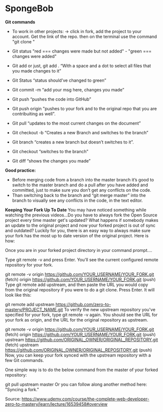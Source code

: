 # SpongeBob


**Git commands**

- To work in other projects: -> click in fork, add the project to your account. Get the link of the repo. then on the terminal use the command "git clone <repolink>"
- Git status "red === changes were made but not added" - "green === changes were added"
- Git add <name of the file> or just, git add . “With a space and a dot to select all files that you made changes to it”
- Git Status “status should’ve changed to green”
- Git commit -m “add your msg here, changes you made”
- Git push “pushes the code into GitHub”
- Git push origin <name of the branch> "pushes to your fork and to the original repo that you are contribuiting as well".
- Git pull “updates to the most current changes on the document”

- Git checkout -b <name of the branch> “Creates a new Branch and switches to the branch”
- Git branch <name of the branch> “creates a new branch but doesn’t switches to it”.
- Git checkout <name of the branch> “switches to the branch”
- Git diff “shows the changes you made”

**Good practice:**
- Before merging code from a branch into the master branch it’s good to switch to the master branch and do a pull after you have added and committed, just to make sure you don’t get any conflicts on the code.
- Than switching back to the branch and “git merge master” into the branch to visually see any conflicts in the code, in the text editor.

**Keeping Your Fork Up To Date**
You may have noticed something while watching the previous videos...Do you have to always fork the Open Source project every time master get's updated? What happens if somebody makes an update to the original project and now your forked project is out of sync and outdated? Luckily for you, there is an easy way to always make sure your fork has the most up to date version of the original project. Here is how:

Once you are in your forked project directory in your command prompt....


Type git remote -v and press Enter. You'll see the current configured remote repository for your fork.

git remote -v
origin  https://github.com/YOUR_USERNAME/YOUR_FORK.git (fetch)
origin  https://github.com/YOUR_USERNAME/YOUR_FORK.git (push)
Type git remote add upstream, and then paste the URL you would copy from the original repository if you were to do a git clone. Press Enter. It will look like this:

git remote add upstream https://github.com/zero-to-mastery/PROJECT_NAME.git
To verify the new upstream repository you've specified for your fork, type git remote -v again. You should see the URL for your fork as origin, and the URL for the original repository as upstream.

git remote -v
origin    https://github.com/YOUR_USERNAME/YOUR_FORK.git (fetch)
origin    https://github.com/YOUR_USERNAME/YOUR_FORK.git (push)
upstream  https://github.com/ORIGINAL_OWNER/ORIGINAL_REPOSITORY.git (fetch)
upstream  https://github.com/ORIGINAL_OWNER/ORIGINAL_REPOSITORY.git (push)
Now, you can keep your fork synced with the upstream repository with a few Git commands.

One simple way is to do the below command from the master of your forked repository: 

git pull upstream master
Or you can follow along another method here: "Syncing a fork."

Source: https://www.udemy.com/course/the-complete-web-developer-zero-to-mastery/learn/lecture/16539458#overview
